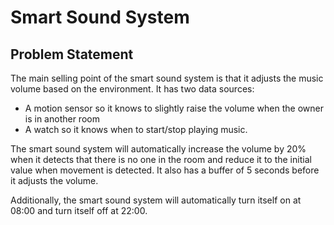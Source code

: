 # Smart Sound System

## Problem Statement

The main selling point of the smart sound system is that it adjusts the music volume based on the environment. It has two data sources:

- A motion sensor so it knows to slightly raise the volume when the owner is in another room
- A watch so it knows when to start/stop playing music.

The smart sound system will automatically increase the volume by 20% when it detects that there is no one in the room and reduce it to the initial value when movement is detected. It also has a buffer of 5 seconds before it adjusts the volume.

Additionally, the smart sound system will automatically turn itself on at 08:00 and turn itself off at 22:00.
